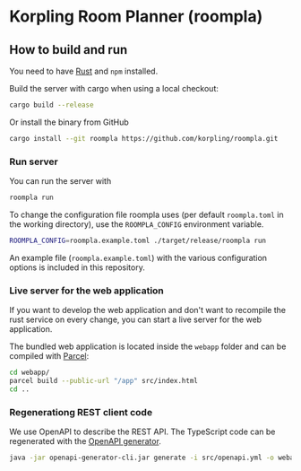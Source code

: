 # Korpling Room Planner (roompla)

## How to build and run

You need to have [Rust](https://www.rust-lang.org/tools/install) and `npm` installed.

Build the server with cargo when using a local checkout:
```bash
cargo build --release
```

Or install the binary from GitHub
```bash
cargo install --git roompla https://github.com/korpling/roompla.git
```

### Run server

You can run the server with 
```bash
roompla run
```

To change the configuration file roompla uses (per default `roompla.toml` in the working directory), use the `ROOMPLA_CONFIG` environment variable.

```bash
ROOMPLA_CONFIG=roompla.example.toml ./target/release/roompla run
```

An example file (`roompla.example.toml`) with the various configuration options is included in this repository.

### Live server for the web application

If you want to develop the web application and don't want to recompile the rust service on every change, you
can start a live server for the web application.

The bundled web application is located inside the `webapp` folder and can be compiled with [Parcel](https://parceljs.org/getting_started.html):
```bash
cd webapp/
parcel build --public-url "/app" src/index.html
cd ..
```


### Regenerationg REST client code

We use OpenAPI to describe the REST API. 
The TypeScript code can be regenerated with the [OpenAPI generator](https://openapi-generator.tech/docs/installation).

```bash
java -jar openapi-generator-cli.jar generate -i src/openapi.yml -o webapp/src -g typescript-fetch -c webapp/openapi-codegen-config.json

```

